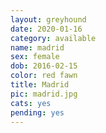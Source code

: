 ```yaml
---
layout: greyhound
date: 2020-01-16
category: available
name: madrid
sex: female
dob: 2016-02-15
color: red fawn
title: Madrid
pic: madrid.jpg
cats: yes
pending: yes
---
```


